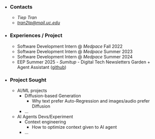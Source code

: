 - ### Contacts
	- *Tiep Tran*
	- *tran2tp@mail.uc.edu*
- ### Experiences / Project
	- Software Development Intern @ *Medpace* Fall 2022
	- Software Development Intern @ *Medpace* Summer 2023
	- Software Development Intern @ *Medpace* Summer 2024
	- EEP Summer 2025 - *Sumitup* - Digital Tech Newsletters Garden + Agent Assistant ([github](https://github.com/polskiTran/EEP25-Sumitup))
- ### Project Sought
	- AI/ML projects
		- Diffusion-based Generation
			- Why text prefer Auto-Regression and images/audio prefer Diffusion
		- ...
	- AI Agents Devs/Experiment
		- Context engineering
    		- How to optimize context given to AI agent 
  		- ...
  